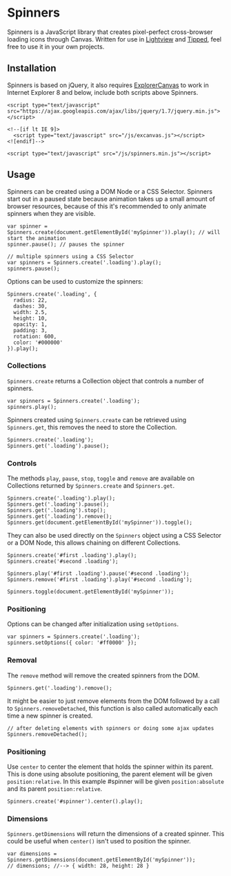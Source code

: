 Spinners
=======

Spinners is a JavaScript library that creates pixel-perfect cross-browser loading icons through Canvas. Written for use in [Lightview][1] and [Tipped][2], feel free to use it in your own projects.


## Installation

Spinners is based on jQuery, it also requires [ExplorerCanvas][3] to work in Internet Explorer 8 and below, include both scripts above Spinners.

    <script type="text/javascript" src="https://ajax.googleapis.com/ajax/libs/jquery/1.7/jquery.min.js"></script>
    
    <!--[if lt IE 9]>
      <script type="text/javascript" src="/js/excanvas.js"></script>
    <![endif]-->
    
    <script type="text/javascript" src="/js/spinners.min.js"></script>


## Usage

Spinners can be created using a DOM Node or a CSS Selector. Spinners start out in a paused state because animation takes up a small amount of browser resources, because of this it's recommended to only animate spinners when they are visible.

    var spinner = Spinners.create(document.getElementById('mySpinner')).play(); // will start the animation
    spinner.pause(); // pauses the spinner
    
    // multiple spinners using a CSS Selector
    var spinners = Spinners.create('.loading').play();
    spinners.pause();

Options can be used to customize the spinners:

    Spinners.create('.loading', {
      radius: 22,
      dashes: 30,
      width: 2.5,
      height: 10,
      opacity: 1,
      padding: 3,
      rotation: 600,
      color: '#000000'
    }).play();


### Collections

`Spinners.create` returns a Collection object that controls a number of spinners.

    var spinners = Spinners.create('.loading');
    spinners.play();

Spinners created using `Spinners.create` can be retrieved using `Spinners.get`, this removes the need to store the Collection.

    Spinners.create('.loading');
    Spinners.get('.loading').pause();


### Controls

The methods `play`, `pause`, `stop`, `toggle` and `remove` are available on Collections returned by `Spinners.create` and `Spinners.get`.

    Spinners.create('.loading').play();
    Spinners.get('.loading').pause();
    Spinners.get('.loading').stop();
    Spinners.get('.loading').remove();
    Spinners.get(document.getElementById('mySpinner')).toggle();

They can also be used directly on the `Spinners` object using a CSS Selector or a DOM Node, this allows chaining on different Collections.

    Spinners.create('#first .loading').play();
    Spinners.create('#second .loading');
    
    Spinners.play('#first .loading').pause('#second .loading');
    Spinners.remove('#first .loading').play('#second .loading');
    
    Spinners.toggle(document.getElementById('mySpinner'));


### Positioning

Options can be changed after initialization using `setOptions`.

    var spinners = Spinners.create('.loading');
    spinners.setOptions({ color: '#ff0000' });


### Removal

The `remove` method will remove the created spinners from the DOM.

    Spinners.get('.loading').remove();


It might be easier to just remove elements from the DOM followed by a call to `Spinners.removeDetached`, this function is also called automatically each time a new spinner is created.

    // after deleting elements with spinners or doing some ajax updates
    Spinners.removeDetached();


### Positioning

Use `center` to center the element that holds the spinner within its parent. This is done using absolute positioning, the parent element will be given `position:relative`. In this example #spinner will be given `position:absolute` and its parent `position:relative`.

    Spinners.create('#spinner').center().play();


### Dimensions

`Spinners.getDimensions` will return the dimensions of a created spinner. This could be useful when `center()` isn't used to position the spinner.

    var dimensions = Spinners.getDimensions(document.getElementById('mySpinner'));
    // dimensions; //--> { width: 28, height: 28 }


  [1]: http://projects.nickstakenburg.com/lightview
  [2]: http://projects.nickstakenburg.com/tipped
  [3]: http://explorercanvas.googlecode.com